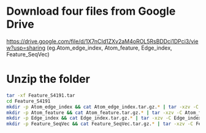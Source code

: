 # Download four files from Google Drive 
https://drive.google.com/file/d/1X7nCId1ZXv2aM4oROL5RsBDDci1DPci3/view?usp=sharing
(eg.Atom_edge_index, Atom_feature, Edge_index, Feature_SeqVec)

# Unzip the folder
```bash
tar -xf Feature_S4191.tar
cd Feature_S4191
mkdir -p Atom_edge_index && cat Atom_edge_index.tar.gz.* | tar -xzv -C Atom_edge_index
mkdir -p Atom_feature && cat Atom_feature.tar.gz.* | tar -xzv -C Atom_feature
mkdir -p Edge_index && cat Edge_index.tar.gz.* | tar -xzv -C Edge_index
mkdir -p Feature_SeqVec && cat Feature_SeqVec.tar.gz.* | tar -xzv -C Feature_SeqVec
```


